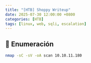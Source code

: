 ```yaml
---
title: "[HTB] Shoppy Writeup"
date: 2025-07-30 12:00:00 +0800
categories: [HTB]
tags: [linux, web, sqli, escalation]
---
```


## 🧩 Enumeración

```bash
nmap -sC -sV -oA scan 10.10.11.180
